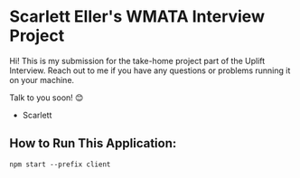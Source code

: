 # Scarlett Eller's WMATA Interview Project

Hi! This is my submission for the take-home project part of the Uplift Interview. Reach out to me if you have any questions or problems running it on your machine.

Talk to you soon! :blush:
- Scarlett

## How to Run This Application:
```
npm start --prefix client 
```


